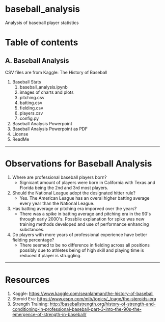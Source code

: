 # baseball_analysis
Analysis of baseball player statistics


# Table of contents

## A. Baseball Analysis
CSV files are from Kaggle: The History of Baseball

1. Baseball Stats
    1. baseball_analysis.ipynb
    2. images of charts and plots
    3. pitching.csv
    4. batting.csv
    5. fielding.csv
    6. players.csv
    7. config.py
2. Baseball Analysis Powerpoint
3. Baseball Analysis Powerpoint as PDF
4. License
5. ReadMe

-----------

# Observations for Baseball Analysis

1. Where are professional baseball players born?
    - Signicant amount of players were born in California with Texas and Florida being the 2nd and 3rd most players.
2. Should the National League adopt the designated hitter rule?
    - Yes. The American League has an overal higher batting average every year than the National League.
3. Has batting average or pitching era imporved over the years?
    - There was a spike in batting average and pitching era in the 90's through early 2000's. Possbile explanation for spike was new training methods developed and use of performance enhancing substances.
4. Do players with more years of professional experience have better fielding percentage?
    - There seemed to be no difference in fielding across all positions possibly due to athletes being of high skill and playing time is reduced if player is struggling.

-----------

# Resources

1. Kaggle: https://www.kaggle.com/seanlahman/the-history-of-baseball
2. Steroid Era: https://www.espn.com/mlb/topics/_/page/the-steroids-era
3. Strength Training: http://baseballstrength.org/history-of-strength-and-conditioning-in-professional-baseball-part-3-into-the-90s-the-emergence-of-strength-in-baseball/ 
